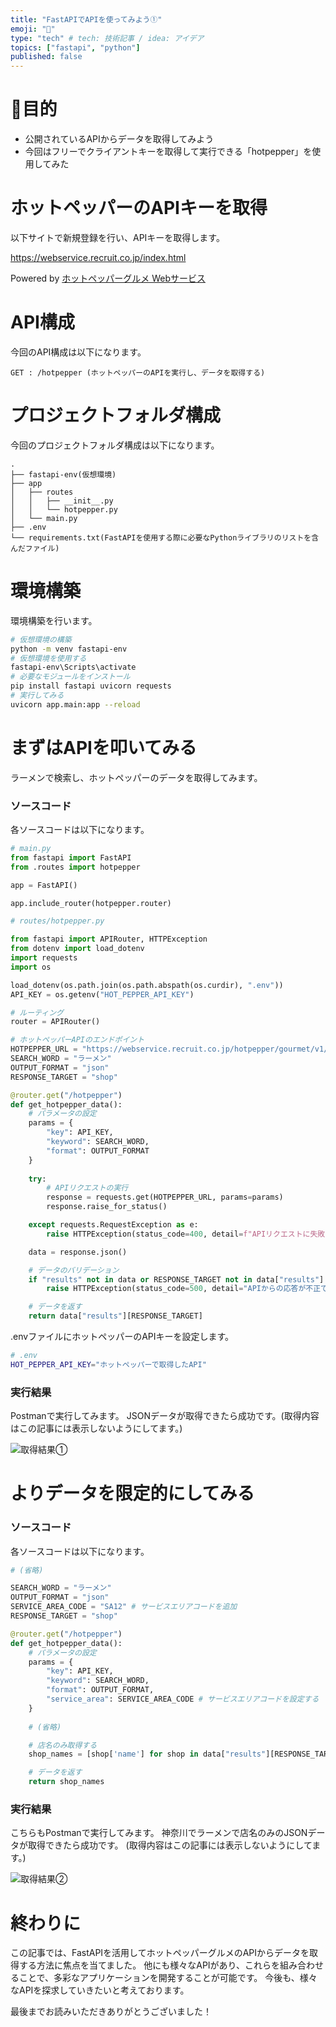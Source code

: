 ```yaml
---
title: "FastAPIでAPIを使ってみよう①"
emoji: "🚀"
type: "tech" # tech: 技術記事 / idea: アイデア
topics: ["fastapi", "python"]
published: false
---
```


# 🎯目的

- 公開されているAPIからデータを取得してみよう
- 今回はフリーでクライアントキーを取得して実行できる「hotpepper」を使用してみた

# ホットペッパーのAPIキーを取得

以下サイトで新規登録を行い、APIキーを取得します。

https://webservice.recruit.co.jp/index.html

Powered by [ホットペッパーグルメ Webサービス](http://webservice.recruit.co.jp/)

# API構成

今回のAPI構成は以下になります。

```
GET : /hotpepper (ホットペッパーのAPIを実行し、データを取得する)
```

# プロジェクトフォルダ構成

今回のプロジェクトフォルダ構成は以下になります。

```
.
├── fastapi-env(仮想環境)
├── app
│   ├── routes
│   │   ├── __init__.py
│   │   └── hotpepper.py
│   └── main.py
├── .env
└── requirements.txt(FastAPIを使用する際に必要なPythonライブラリのリストを含んだファイル)
```

# 環境構築

環境構築を行います。

```bash
# 仮想環境の構築
python -m venv fastapi-env
# 仮想環境を使用する
fastapi-env\Scripts\activate
# 必要なモジュールをインストール
pip install fastapi uvicorn requests
# 実行してみる
uvicorn app.main:app --reload
```

# まずはAPIを叩いてみる

ラーメンで検索し、ホットペッパーのデータを取得してみます。

### ソースコード

各ソースコードは以下になります。

```python
# main.py
from fastapi import FastAPI
from .routes import hotpepper

app = FastAPI()

app.include_router(hotpepper.router)
```

```python
# routes/hotpepper.py

from fastapi import APIRouter, HTTPException 
from dotenv import load_dotenv
import requests
import os

load_dotenv(os.path.join(os.path.abspath(os.curdir), ".env"))
API_KEY = os.getenv("HOT_PEPPER_API_KEY")

# ルーティング
router = APIRouter()

# ホットペッパーAPIのエンドポイント
HOTPEPPER_URL = "https://webservice.recruit.co.jp/hotpepper/gourmet/v1/"
SEARCH_WORD = "ラーメン"
OUTPUT_FORMAT = "json"
RESPONSE_TARGET = "shop"

@router.get("/hotpepper")
def get_hotpepper_data():
    # パラメータの設定
    params = {
        "key": API_KEY,
        "keyword": SEARCH_WORD,
        "format": OUTPUT_FORMAT
    }
    
    try:
        # APIリクエストの実行
        response = requests.get(HOTPEPPER_URL, params=params)
        response.raise_for_status()

    except requests.RequestException as e:
        raise HTTPException(status_code=400, detail=f"APIリクエストに失敗しました: {e}")

    data = response.json()

    # データのバリデーション
    if "results" not in data or RESPONSE_TARGET not in data["results"]:
        raise HTTPException(status_code=500, detail="APIからの応答が不正です")

    # データを返す
    return data["results"][RESPONSE_TARGET]
```

.envファイルにホットペッパーのAPIキーを設定します。

```bash
# .env
HOT_PEPPER_API_KEY="ホットペッパーで取得したAPI"
```

### 実行結果

Postmanで実行してみます。
JSONデータが取得できたら成功です。(取得内容はこの記事には表示しないようにしてます。)

![取得結果①](https://storage.googleapis.com/zenn-user-upload/e1e17529bc8e-20231119.png)

# よりデータを限定的にしてみる

### ソースコード

各ソースコードは以下になります。

```python
# (省略)

SEARCH_WORD = "ラーメン"
OUTPUT_FORMAT = "json"
SERVICE_AREA_CODE = "SA12" # サービスエリアコードを追加
RESPONSE_TARGET = "shop"

@router.get("/hotpepper")
def get_hotpepper_data():
    # パラメータの設定
    params = {
        "key": API_KEY,
        "keyword": SEARCH_WORD,
        "format": OUTPUT_FORMAT,
        "service_area": SERVICE_AREA_CODE # サービスエリアコードを設定する
    }
    
    # (省略)

    # 店名のみ取得する
    shop_names = [shop['name'] for shop in data["results"][RESPONSE_TARGET]]

    # データを返す
    return shop_names
```

### 実行結果

こちらもPostmanで実行してみます。
神奈川でラーメンで店名のみのJSONデータが取得できたら成功です。
(取得内容はこの記事には表示しないようにしてます。)

![取得結果②](https://storage.googleapis.com/zenn-user-upload/e1e17529bc8e-20231119.png)

# 終わりに

この記事では、FastAPIを活用してホットペッパーグルメのAPIからデータを取得する方法に焦点を当てました。
他にも様々なAPIがあり、これらを組み合わせることで、多彩なアプリケーションを開発することが可能です。
今後も、様々なAPIを探求していきたいと考えております。

最後までお読みいただきありがとうございました！
